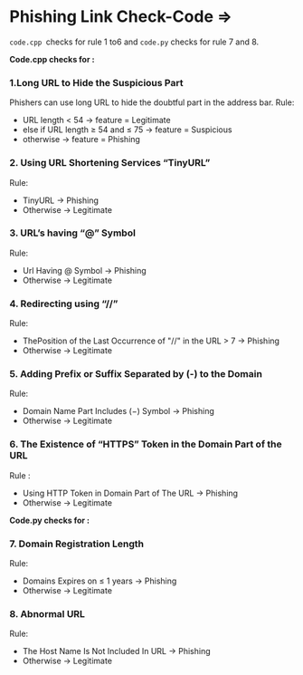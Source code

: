 # Phishing Link Check-Code =>

`code.cpp `checks for rule 1 to6 and `code.py` checks for rule 7 and 8. 

**Code.cpp checks for :**

### 1.Long URL to Hide the Suspicious Part
Phishers can use long URL to hide the doubtful part in the address bar.
Rule:
- URL length < 54 → feature = Legitimate
- else if URL length ≥ 54 and ≤ 75 → feature = Suspicious
- otherwise → feature = Phishing

### 2. Using URL Shortening Services “TinyURL”
Rule: 
- TinyURL → Phishing
- Otherwise → Legitimate

### 3. URL’s having “@” Symbol
Rule:
- Url Having @ Symbol → Phishing
- Otherwise → Legitimate

### 4. Redirecting using “//”
Rule:
- ThePosition of the Last Occurrence of "//" in the URL > 7 → Phishing
- Otherwise → Legitimate

### 5. Adding Prefix or Suffix Separated by (-) to the Domain
Rule:
- Domain Name Part Includes (−) Symbol → Phishing
- Otherwise → Legitimate

### 6. The Existence of “HTTPS” Token in the Domain Part of the URL
Rule :
- Using HTTP Token in Domain Part of The URL → Phishing
- Otherwise → Legitimate



**Code.py checks for :**

### 7. Domain Registration Length
Rule:  
- Domains Expires on ≤ 1 years → Phishing
- Otherwise → Legitimate


### 8. Abnormal URL
Rule:
- The Host Name Is Not Included In URL → Phishing
- Otherwise → Legitimate

